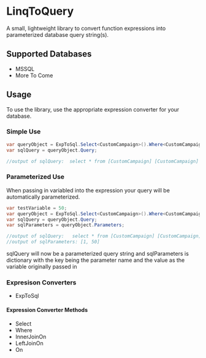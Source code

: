 ﻿# LinqToQuery
 A small, lightweight library to convert function expressions into parameterized database query string(s). 
 
 ## Supported Databases
 * MSSQL
 * More To Come
 
 ## Usage
 To use the library, use the appropriate expression converter for your database.
 
 ### Simple Use
 ```C#
 var queryObject = ExpToSql.Select<CustomCampaign>().Where<CustomCampaign>(x => x.Id == 2);
 var sqlQuery = queryObject.Query;

 //output of sqlQuery:  select * from [CustomCampaign] [CustomCampaign]  where [CustomCampaign].[Id] = 2
 ```
 
 ### Parameterized Use
 When passing in variabled into the expression your query will be automatically parameterized.
 ```C#
var testVariable = 50;
var queryObject = ExpToSql.Select<CustomCampaign>().Where<CustomCampaign>(x => x.Id == testVariable);
var sqlQuery = queryObject.Query;
var sqlParameters = queryObject.Parameters;

 //output of sqlQuery:   select * from [CustomCampaign] [CustomCampaign]  where [CustomCampaign].[Id] = @1
 //output of sqlParameters: [1, 50]
 ```
 sqlQuery will now be a parameterized query string and sqlParameters is dictionary with the key being the parameter name and the value as the variable originally passed in
 
 ### Expresison Converters
 * ExpToSql
 
 #### Expression Converter Methods
 * Select
 * Where
 * InnerJoinOn
 * LeftJoinOn
 * On
 
 
 
